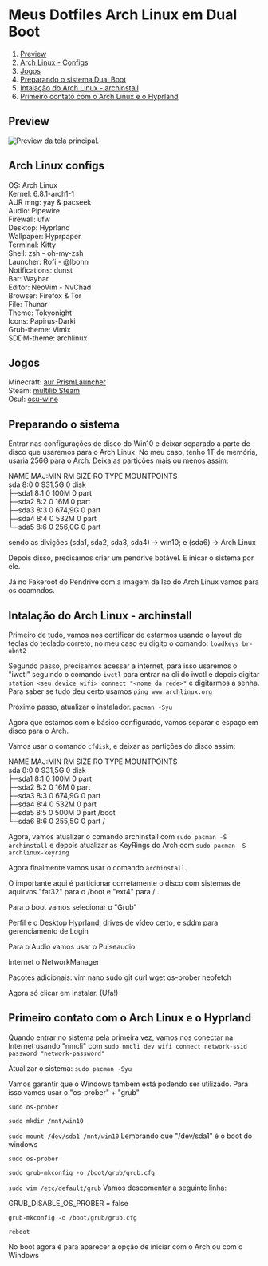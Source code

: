 
# Meus Dotfiles Arch Linux em Dual Boot

1. [Preview](#preview)
2. [Arch Linux - Configs](#configs)
3. [Jogos](#games)
4. [Preparando o sistema Dual Boot](#prepare)
5. [Intalação do Arch Linux - archinstall](#install)
6. [Primeiro contato com o Arch Linux e o Hyprland](#first-boot)

<div id="preview" />

## Preview

![Preview da tela principal.](https://github.com/CaioSimioni/dotfiles/blob/main/diversos/preview.png)

<div id="configs" />

## Arch Linux configs

<p>
OS: Arch Linux<br>
Kernel: 6.8.1-arch1-1<br>
AUR mng: yay & pacseek<br>
Audio: Pipewire<br>
Firewall: ufw<br>
Desktop: Hyprland<br>
Wallpaper: Hyprpaper<br>
Terminal: Kitty<br>
Shell: zsh - oh-my-zsh<br>
Launcher: Rofi - @lbonn<br>
Notifications: dunst<br>
Bar: Waybar<br>
Editor: NeoVim - NvChad<br>
Browser: Firefox & Tor<br>
File: Thunar<br>
Theme: Tokyonight<br>
Icons: Papirus-Darki<br>
Grub-theme: Vimix<br>
SDDM-theme: archlinux<br>
</p>

<div id="games" />

## Jogos

Minecraft: [aur PrismLauncher](https://aur.archlinux.org/packages/prismlauncher)<br> 
Steam: [multilib Steam](https://wiki.archlinux.org/title/Steam_(Portugu%C3%AAs))<br>
Osu!: [osu-wine](https://osu.ppy.sh/community/forums/topics/1248084?n=1)

<div id="prepare" />

## Preparando o sistema

Entrar nas configurações de disco do Win10 e deixar separado a parte de disco que usaremos para o Arch Linux.
No meu caso, tenho 1T de memória, usaria 256G para o Arch.
Deixa as partições mais ou menos assim:

<p>NAME   MAJ:MIN RM   SIZE RO TYPE MOUNTPOINTS<br>
sda      8:0    0 931,5G  0 disk <br>
├─sda1   8:1    0   100M  0 part <br>
├─sda2   8:2    0    16M  0 part <br>
├─sda3   8:3    0 674,9G  0 part <br>
├─sda4   8:4    0   532M  0 part <br>
└─sda5   8:6    0 256,0G  0 part </p>

sendo as divições (sda1, sda2, sda3, sda4) -> win10; e (sda6) -> Arch Linux

Depois disso, precisamos criar um pendrive botável. E inicar o sistema por ele.

Já no Fakeroot do Pendrive com a imagem da Iso do Arch Linux vamos para os coamndos.

<div id="install">

## Intalação do Arch Linux - archinstall

Primeiro de tudo, vamos nos certificar de estarmos usando o layout de teclas do teclado correto, no meu caso eu digito o comando: `loadkeys br-abnt2`

Segundo passo, precisamos acessar a internet, para isso usaremos o "iwctl"
seguindo o comando `iwctl` para entrar na cli do iwctl e depois digitar `station <seu device wifi> connect "<nome da rede>"` e digitarmos a senha.  Para saber se tudo deu certo usamos `ping www.archlinux.org`

Próximo passo, atualizar o instalador. `pacman -Syu`

Agora que estamos com o básico configurado, vamos separar o espaço em disco para o Arch.

Vamos usar o comando `cfdisk`, e deixar as partições do disco assim:

<p>NAME   MAJ:MIN RM   SIZE RO TYPE MOUNTPOINTS <br>
sda      8:0    0 931,5G  0 disk <br>
├─sda1   8:1    0   100M  0 part <br>
├─sda2   8:2    0    16M  0 part <br>
├─sda3   8:3    0 674,9G  0 part <br>
├─sda4   8:4    0   532M  0 part <br>
├─sda5   8:5    0   500M  0 part /boot <br>
└─sda6   8:6    0 255,5G  0 part / </p>

Agora, vamos atualizar o comando archinstall com `sudo pacman -S archinstall` e depois atualizar as KeyRings do Arch com `sudo pacman -S archlinux-keyring`

Agora finalmente vamos usar o comando `archinstall`.

O importante aqui é particionar corretamente o disco com sistemas de aquirvos "fat32" para o /boot e "ext4" para / .

Para o boot vamos selecionar o "Grub"

Perfil é o Desktop Hyprland, drives de vídeo certo, e sddm para gerenciamento de Login

Para o Audio vamos usar o Pulseaudio

Internet o NetworkManager

Pacotes adicionais: vim nano sudo git curl wget os-prober neofetch

Agora só clicar em instalar.  (Ufa!)

<div id="first-boot" />

## Primeiro contato com o Arch Linux e o Hyprland

Quando entrar no sistema pela primeira vez, vamos nos conectar na Internet usando "nmcli" com `sudo nmcli dev wifi connect network-ssid password "network-password"`

Atualizar o sistema: `sudo pacman -Syu`

Vamos garantir que o Windows também está podendo ser utilizado. Para isso vamos usar o "os-prober" + "grub"

`sudo os-prober`

`sudo mkdir /mnt/win10`

`sudo mount /dev/sda1 /mnt/win10` Lembrando que "/dev/sda1" é o boot do windows

`sudo os-prober`

`sudo grub-mkconfig -o /boot/grub/grub.cfg`

`sudo vim /etc/default/grub` Vamos descomentar a seguinte linha:

GRUB_DISABLE_OS_PROBER = false

`grub-mkconfig -o /boot/grub/grub.cfg`

`reboot`

No boot agora é para aparecer a opção de iniciar com o Arch ou com o Windows


